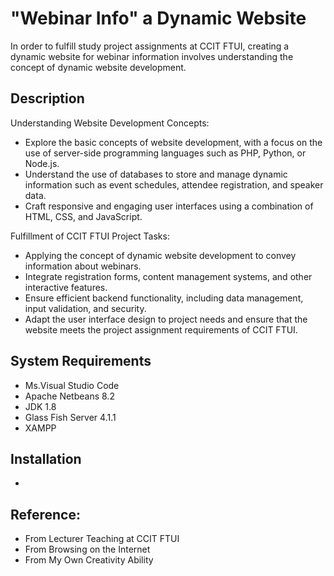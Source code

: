 # "Webinar Info" a Dynamic Website
In order to fulfill study project assignments at CCIT FTUI, creating a dynamic website for webinar information involves understanding the concept of dynamic website development.

## Description
Understanding Website Development Concepts:
- Explore the basic concepts of website development, with a focus on the use of server-side programming languages such as PHP, Python, or Node.js.
- Understand the use of databases to store and manage dynamic information such as event schedules, attendee registration, and speaker data.
- Craft responsive and engaging user interfaces using a combination of HTML, CSS, and JavaScript.

Fulfillment of CCIT FTUI Project Tasks:
- Applying the concept of dynamic website development to convey information about webinars.
- Integrate registration forms, content management systems, and other interactive features.
- Ensure efficient backend functionality, including data management, input validation, and security.
- Adapt the user interface design to project needs and ensure that the website meets the project assignment requirements of CCIT FTUI.

## System Requirements
- Ms.Visual Studio Code
- Apache Netbeans 8.2
- JDK 1.8
- Glass Fish Server 4.1.1
- XAMPP

## Installation
- 

## Reference:
- From Lecturer Teaching at CCIT FTUI
- From Browsing on the Internet
- From My Own Creativity Ability


